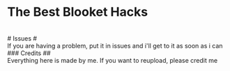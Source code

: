 # The Best Blooket Hacks
<br />
# Issues #
<br />
If you are having a problem, put it in issues and i'll get to it as soon as i can
<br />
### Credits ##
<br />
Everything here is made by me. If you want to reupload, please credit me
